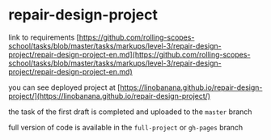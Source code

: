 # repair-design-project

link to requirements [https://github.com/rolling-scopes-school/tasks/blob/master/tasks/markups/level-3/repair-design-project/repair-design-project-en.md](https://github.com/rolling-scopes-school/tasks/blob/master/tasks/markups/level-3/repair-design-project/repair-design-project-en.md)

you can see deployed project at [https://linobanana.github.io/repair-design-project/](https://linobanana.github.io/repair-design-project/)

the task of the first draft is completed and uploaded to the `master` branch

full version of code is available in the `full-project` or `gh-pages` branch
